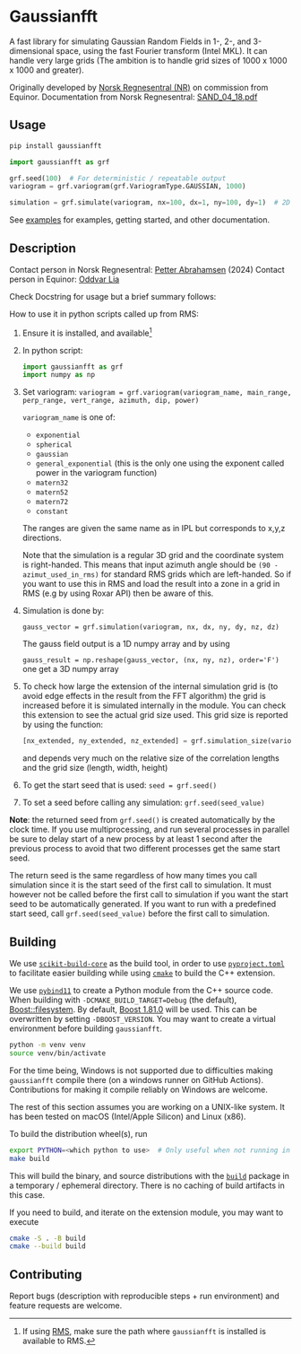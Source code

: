# Gaussianfft

A fast library for simulating Gaussian Random Fields in 1-, 2-, and 3-dimensional space, using the fast Fourier transform (Intel MKL).
It can handle very large grids (The ambition is to handle grid sizes of 1000 x 1000 x 1000 and greater).

Originally developed by [Norsk Regnesentral (NR)](https://nr.no) on commission from Equinor.
Documentation from Norsk Regnesentral: [SAND_04_18.pdf](https://github.com/equinor/gaussianfft/blob/master/doc/SAND_04_18.pdf)

## Usage

```bash
pip install gaussianfft
```

```python
import gaussianfft as grf

grf.seed(100)  # For deterministic / repeatable output
variogram = grf.variogram(grf.VariogramType.GAUSSIAN, 1000)

simulation = grf.simulate(variogram, nx=100, dx=1, ny=100, dy=1)  # 2D 100 x 100 grid
```

See [examples](examples/) for examples, getting started, and other documentation.


##  Description
Contact person in Norsk Regnesentral: [Petter Abrahamsen](mailto:Petter.Abrahamsen@nr.no) (2024)
Contact person in Equinor: [Oddvar Lia](mailto:olia@equinor.com)


Check Docstring for usage but a brief summary follows:

How to use it in python scripts called up from RMS:
1. Ensure it is installed, and available[^1]
2. In python script:
   ```python
   import gaussianfft as grf
   import numpy as np
   ```
3. Set variogram:
   `variogram = grf.variogram(variogram_name, main_range, perp_range, vert_range, azimuth, dip, power)`

   `variogram_name` is one of:
   * `exponential`
   * `spherical`
   * `gaussian`
   * `general_exponential`  (this is the only one using the exponent called power in the variogram function)
   * `matern32`
   * `matern52`
   * `matern72`
   * `constant`

   The ranges are given the same name as in IPL but corresponds to x,y,z directions.

   Note that the simulation is a regular 3D grid and the coordinate system is right-handed. This means that input azimuth angle should be  `(90 - azimut_used_in_rms)` for standard RMS grids which are left-handed.
   So if you want to use this in RMS and load the result into a zone in a grid in RMS (e.g by using Roxar API) then be aware of this.

4. Simulation is done by:

   `gauss_vector = grf.simulation(variogram, nx, dx, ny, dy, nz, dz)`

   The gauss field output is a 1D numpy array and by using

   `gauss_result = np.reshape(gauss_vector, (nx, ny, nz), order='F')`   one get a 3D numpy array

5. To check how large the extension of the internal simulation grid is (to avoid edge effects in the result from the FFT algorithm)
the grid is increased before it is simulated internally in the module. You can check this extension to see the actual grid size used.
This grid size is reported by using the function:

   ```python
   [nx_extended, ny_extended, nz_extended] = grf.simulation_size(variogram, nx, dx, ny, dy, nz, dz)
   ```

    and depends very much on the relative size of the correlation lengths and the grid size (length, width, height)

6. To get the start seed that is used:
  `seed = grf.seed()`

7. To set a seed before calling any simulation:
  `grf.seed(seed_value)`

**Note**: the returned seed from `grf.seed()` is created automatically by the clock time.
If you use multiprocessing, and run several processes in parallel be sure to delay start of a new process by at least 1 second after the previous process to avoid that two different processes get the same start seed.

The return seed is the same regardless of how many times you call simulation since it is the start seed of the first call to simulation.
It must however not be called before the first call to simulation if you want the start seed to be automatically generated.
If you want to run with a predefined start seed, call `grf.seed(seed_value)` before the first call to simulation.



## Building
We use [`scikit-build-core`](https://scikit-build-core.readthedocs.io/en/latest/index.html) as the build tool, in order to use [`pyproject.toml`](https://pip.pypa.io/en/stable/reference/build-system/pyproject-toml/) to facilitate easier building while using [`cmake`](https://cmake.org) to build the C++ extension.

We use [`pybind11`](https://pybind11.readthedocs.io/en/stable/) to create a Python module from the C++ source code.
When building with `-DCMAKE_BUILD_TARGET=Debug` (the default), [Boost::filesystem](https://www.boost.org/doc/libs/1_81_0/libs/filesystem/doc/index.htm).
By default, [Boost 1.81.0](https://www.boost.org/doc/libs/1_81_0/) will be used.
This can be overwritten by setting `-DBOOST_VERSION`.
You may want to create a virtual environment before building `gaussianfft`.

```bash
python -m venv venv
source venv/bin/activate
```

For the time being, Windows is not supported due to difficulties making `gaussianfft` compile there (on a windows runner on GitHub Actions).
Contributions for making it compile reliably on Windows are welcome.

The rest of this section assumes you are working on a UNIX-like system.
It has been tested on macOS (Intel/Apple Silicon) and Linux (x86).

To build the distribution wheel(s), run
```bash
export PYTHON=<which python to use>  # Only useful when not running in a virtual environment 
make build
```
This will build the binary, and source distributions with the [`build`](https://github.com/pypa/build) package in a temporary / ephemeral directory.
There is no caching of build artifacts in this case.

If you need to build, and iterate on the extension module, you may want to execute

```bash
cmake -S . -B build
cmake --build build
```

## Contributing
Report bugs (description with reproducible steps + run environment) and feature requests are welcome.

[^1]: If using [RMS](https://www.aspentech.com/en/products/sse/aspen-rms), make sure the path where `gaussianfft` is installed is available to RMS.
